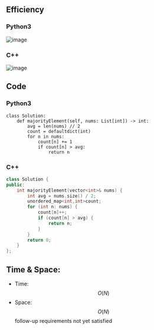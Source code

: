 ## Efficiency
### Python3
![image](https://github.com/KCP17/Leetcode-solutions/assets/148914885/e6d37092-2e32-4cec-af39-5173a5ac5aff)
### C++
![image](https://github.com/KCP17/Leetcode-solutions/assets/148914885/876dc554-dc8c-4322-90a5-7030ebbd1783)

## Code
### Python3
```python3 []
class Solution:
    def majorityElement(self, nums: List[int]) -> int:
        avg = len(nums) // 2
        count = defaultdict(int)
        for n in nums:
            count[n] += 1
            if count[n] > avg:
                return n
```
### C++
```cpp []
class Solution {
public:
    int majorityElement(vector<int>& nums) {
        int avg = nums.size() / 2;
        unordered_map<int,int>count;
        for (int n: nums) {
            count[n]++;
            if (count[n] > avg) {
                return n;
            }
        }
        return 0;
    }
};
```
## Time & Space:
* Time: $$O(N)$$
* Space: $$O(N)$$ follow-up requirements not yet satisfied
